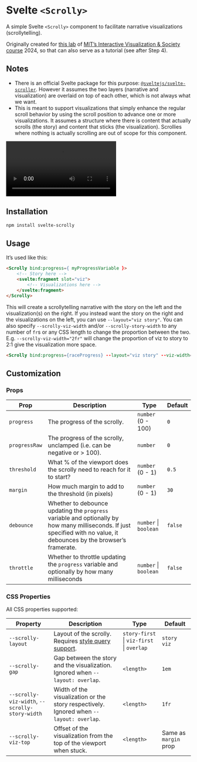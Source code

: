 # Svelte `<Scrolly>`

A simple Svelte `<Scrolly>` component to facilitate narrative visualizations (scrollytelling).

Originally created for [this lab](https://vis-society.github.io/labs/9/) of [MIT’s Interactive Visualization & Society course](https://vis-society.github.io/) 2024,
so that can also serve as a tutorial (see after Step 4).

## Notes

- There is an official Svelte package for this purpose: [`@sveltejs/svelte-scroller`](https://www.npmjs.com/package/@sveltejs/svelte-scroller).
However it assumes the two layers (narrative and visualization) are overlaid on top of each other,
which is not always what we want.
- This is meant to support visualizations that simply enhance the regular scroll behavior by using the scroll position to advance one or more visualizations.
It assumes a structure where there is content that actually scrolls (the story) and content that sticks (the visualization).
Scrollies where nothing is actually scrolling are out of scope for this component.

<video src="https://vis-society.github.io/labs/9/videos/final.mp4"></video>

## Installation

```bash
npm install svelte-scrolly
```

## Usage

It’s used like this:

```html
<Scrolly bind:progress={ myProgressVariable }>
	<!-- Story here -->
	<svelte:fragment slot="viz">
		<!-- Visualizations here -->
	</svelte:fragment>
</Scrolly>
```

This will create a scrollytelling narrative with the story on the left and the visualization(s) on the right.
If you instead want the story on the right and the visualizations on the left, you can use `--layout="viz story"`.
You can also specify `--scrolly-viz-width` and/or `--scrolly-story-width` to any number of `fr`s or any CSS length to change the proportion between the two.
E.g. `--scrolly-viz-width="2fr"` will change the proportion of viz to story to 2:1 give the visualization more space.

```html
<Scrolly bind:progress={raceProgress} --layout="viz story" --viz-width="2fr">
```

## Customization

### Props

| Prop | Description | Type | Default |
|------|-------------|------|---------|
| `progress` | The progress of the scrolly. | `number` (0 - 100) | `0` |
| `progressRaw` | The progress of the scrolly, unclamped (i.e. can be negative or > 100). | `number` | `0` |
| `threshold` | What % of the viewport does the scrolly need to reach for it to start? | `number` (0 - 1) | `0.5` |
| `margin` | How much margin to add to the threshold (in pixels) | `number` (0 - 1) | `30` |
| `debounce` | Whether to debounce updating the `progress` variable and optionally by how many milliseconds. If just specified with no value, it debounces by the browser’s framerate. | `number` &#124; `boolean` | `false` |
| `throttle` | Whether to throttle updating the `progress` variable and optionally by how many milliseconds | `number` &#124; `boolean` | `false` |

### CSS Properties

All CSS properties supported:

| Property | Description | Type | Default |
|----------|-------------|------|---------|
| `--scrolly-layout` | Layout of the scrolly. Requires [style query support](https://caniuse.com/css-container-queries-style). | `story-first` &#124; `viz-first` &#124; `overlap` | `story viz` |
| `--scrolly-gap` | Gap between the story and the visualization. Ignored when `--layout: overlap`. | `<length>` | `1em` |
| `--scrolly-viz-width`, `--scrolly-story-width` | Width of the visualization or the story respectively. Ignored when `--layout: overlap`. | `<length>` | `1fr` |
| `--scrolly-viz-top` | Offset of the visualization from the top of the viewport when stuck. | `<length>` | Same as `margin` prop |
